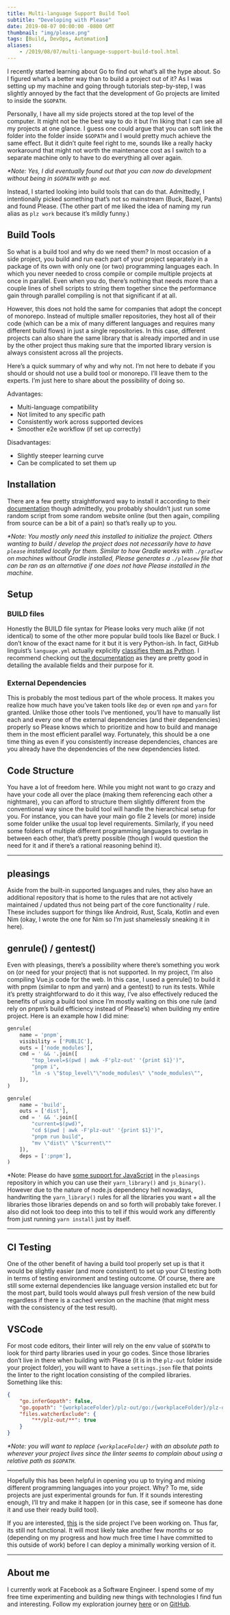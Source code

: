 ```yaml
---
title: Multi-language Support Build Tool
subtitle: "Developing with Please"
date: 2019-08-07 00:00:00 -0800 GMT
thumbnail: "img/please.png"
tags: [Build, DevOps, Automation]
aliases:
    - /2019/08/07/multi-language-support-build-tool.html
---
```


I recently started learning about Go to find out what’s all the hype about. So I figured what’s a better way than to build a project out of it? As I was setting up my machine and going through tutorials step-by-step, I was slightly annoyed by the fact that the development of Go projects are limited to inside the `$GOPATH`.

Personally, I have all my side projects stored at the top level of the computer. It might not be the best way to do it but I’m liking that I can see all my projects at one glance. I guess one could argue that you can soft link the folder into the folder inside `$GOPATH` and I would pretty much achieve the same effect. But it didn’t quite feel right to me, sounds like a really hacky workaround that might not worth the maintenance cost as I switch to a separate machine only to have to do everything all over again.

_*Note: Yes, I did eventually found out that you can now do development without being in `$GOPATH` with `go mod`._

Instead, I started looking into build tools that can do that. Admittedly, I intentionally picked something that’s not so mainstream (Buck, Bazel, Pants) and found Please. (The other part of me liked the idea of naming my run alias as `plz work` because it’s mildly funny.)

## Build Tools

So what is a build tool and why do we need them? In most occasion of a side project, you build and run each part of your project separately in a package of its own with only one (or two) programming languages each. In which you never needed to cross compile or compile multiple projects at once in parallel. Even when you do, there’s nothing that needs more than a couple lines of shell scripts to string them together since the performance gain through parallel compiling is not that significant if at all.

However, this does not hold the same for companies that adopt the concept of monorepo. Instead of multiple smaller repositories, they host all of their code (which can be a mix of many different languages and requires many different build flows) in just a single repositories. In this case, different projects can also share the same library that is already imported and in use by the other project thus making sure that the imported library version is always consistent across all the projects.

Here’s a quick summary of why and why not. I’m not here to debate if you should or should not use a build tool or monorepo. I’ll leave them to the experts. I’m just here to share about the possibility of doing so.

Advantages:

- Multi-language compatibility
- Not limited to any specific path
- Consistently work across supported devices
- Smoother e2e workflow (if set up correctly)

Disadvantages:
- Slightly steeper learning curve
- Can be complicated to set them up

## Installation

There are a few pretty straightforward way to install it according to their [documentation](https://please.build/quickstart.html) though admittedly, you probably shouldn’t just run some random script from some random website online (but then again, compiling from source can be a bit of a pain) so that’s really up to you.

_*Note: You mostly only need this installed to initialize the project. Others wanting to build / develop the project does not necessarily have to have `please` installed locally for them. Similar to how Gradle works with `./gradlew` on machines without Gradle installed, Please generates a `./pleasew` file that can be ran as an alternative if one does not have Please installed in the machine._

## Setup

### BUILD files

Honestly the BUILD file syntax for Please looks very much alike (if not identical) to some of the other more popular build tools like Bazel or Buck. I don’t know of the exact name for it but it is very Python-ish. In fact, GitHub linguist’s `language.yml` actually explicitly [classifies them as Python](https://github.com/github/linguist/blob/master/lib/linguist/languages.yml#L4001-L4003). I recommend checking out [the documentation](https://please.build/lexicon.html) as they are pretty good in detailing the available fields and their purpose for it.

### External Dependencies

This is probably the most tedious part of the whole process. It makes you realize how much have you’ve taken tools like `dep` or even `npm` and `yarn` for granted. Unlike those other tools I’ve mentioned, you’ll have to manually list each and every one of the external dependencies (and their dependencies) properly so Please knows which to prioritize and how to build and manage them in the most efficient parallel way. Fortunately, this should be a one time thing as even if you consistently increase dependencies, chances are you already have the dependencies of the new dependencies listed.

## Code Structure

You have a lot of freedom here. While you might not want to go crazy and have your code all over the place (making them referencing each other a nightmare), you can afford to structure them slightly different from the conventional way since the build tool will handle the hierarchical setup for you. For instance, you can have your main go file 2 levels (or more) inside some folder unlike the usual top level requirements. Similarly, if you need some folders of multiple different programming languages to overlap in between each other, that’s pretty possible (though I would question the need for it and if there’s a rational reasoning behind it).

---

## pleasings

Aside from the built-in supported languages and rules, they also have an additional repository that is home to the rules that are not actively maintained / updated thus not being part of the core functionality / rule. These includes support for things like Android, Rust, Scala, Kotlin and even Nim (okay, I wrote the one for Nim so I’m just shamelessly sneaking it in here).

## genrule() / gentest()

Even with pleasings, there’s a possibility where there’s something you work on (or need for your project) that is not supported. In my project, I’m also compiling Vue.js code for the web. In this case, I used a genrule() to build it with pnpm (similar to npm and yarn) and a gentest() to run its tests. While it’s pretty straightforward to do it this way, I’ve also effectively reduced the benefits of using a build tool since I’m mostly waiting on this one rule (and rely on pnpm’s build efficiency instead of Please’s) when building my entire project. Here is an example how I did mine:

```py
genrule(
    name = 'pnpm',
    visibility = ['PUBLIC'],
    outs = ['node_modules'],
    cmd = ' && '.join([
        "top_level=$(pwd | awk -F'plz-out' '{print $1}')",
        "pnpm i",
        "ln -s \"$top_level\"\"node_modules\" \"node_modules\"",
    ]),
)

genrule(
    name = 'build',
    outs = ['dist'],
    cmd = ' && '.join([
        "current=$(pwd)",
        "cd $(pwd | awk -F'plz-out' '{print $1}')",
        "pnpm run build",
        "mv \"dist\" \"$current\""
    ]),
    deps = [':pnpm'],
)
```

*Note: Please do have [some support for JavaScript](https://github.com/thought-machine/pleasings/tree/master/js) in the `pleasings` repository in which you can use their `yarn_library()` and `js_binary()`. However due to the nature of node.js dependency hell nowadays, handwriting the `yarn_library()` rules for all the libraries you want + all the libraries those libraries depends on and so forth will probably take forever. I also did not look too deep into this to tell if this would work any differently from just running `yarn install` just by itself.

---

## CI Testing

One of the other benefit of having a build tool properly set up is that it would be slightly easier (and more consistent) to set up your CI testing both in terms of testing environment and testing outcome. Of course, there are still some external dependencies like language version installed etc but for the most part, build tools would always pull fresh version of the new build regardless if there is a cached version on the machine (that might mess with the consistency of the test result).

## VSCode

For most code editors, their linter will rely on the env value of `$GOPATH` to look for third party libraries used in your go codes. Since those libraries don’t live in there when building with Please (it is in the `plz-out` folder inside your project folder), you will want to have a `settings.json` file that points the linter to the right location consisting of the compiled libraries. Something like this:

```json
{
    "go.inferGopath": false,
    "go.gopath": "{workplaceFolder}/plz-out/go:/{workplaceFolder}/plz-out/go/src",
    "files.watcherExclude": {
        "**/plz-out/**": true
    }
}
```

_*Note: you will want to replace `{workplaceFolder}` with an absolute path to wherever your project lives since the linter seems to complain about using a relative path as `$GOPATH`._

---

Hopefully this has been helpful in opening you up to trying and mixing different programming languages into your project. Why? To me, side projects are just experimental grounds for fun. If it sounds interesting enough, I’ll try and make it happen (or in this case, see if someone has done it and use their ready build tool).

If you are interested, [this](https://github.com/binhonglee/GlobeTrotte/) is the side project I’ve been working on. Thus far, its still not functional. It will most likely take another few months or so (depending on my progress and how much free time I have committed to this outside of work) before I can deploy a minimally working version of it.

---

## About me

I currently work at Facebook as a Software Engineer. I spend some of my free time experimenting and building new things with technologies I find fun and interesting. Follow my exploration journey [here](https://binhong.me/blog) or on [GitHub](https://github.com/binhonglee).
